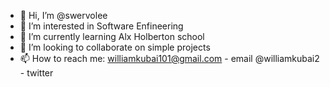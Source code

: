 - 👋 Hi, I’m @swervolee
- 👀 I’m interested in Software Enfineering
- 🌱 I’m currently learning Alx Holberton school
- 💞️ I’m looking to collaborate on simple projects
- 📫 How to reach me:
williamkubai101@gmail.com - email
@williamkubai2 - twitter

<!---
swervolee/swervolee is a ✨ special ✨ repository because its `README.md` (this file) appears on your GitHub profile.
You can click the Preview link to take a look at your changes.
--->

